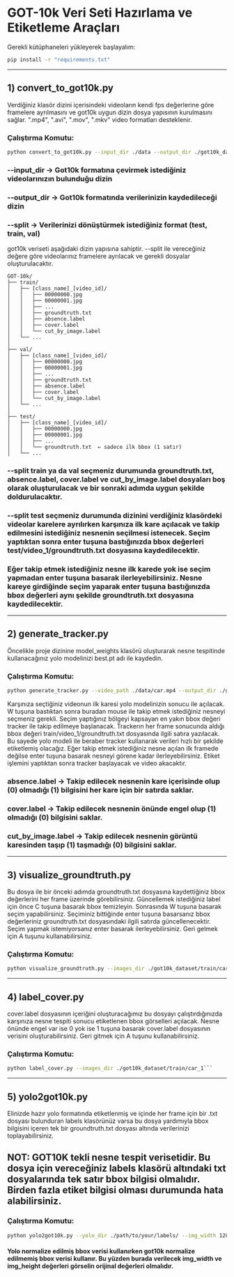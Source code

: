 # GOT-10k Veri Seti Hazırlama ve Etiketleme Araçları

Gerekli kütüphaneleri yükleyerek başlayalım:

```bash
pip install -r "requirements.txt"
```

---

## 1) convert\_to\_got10k.py

Verdiğiniz klasör dizini içerisindeki videoların kendi fps değerlerine göre framelere ayrılmasını ve got10k uygun dizin dosya yapısının kurulmasını sağlar. ".mp4", ".avi", ".mov", ".mkv" video formatları desteklenir.

### Çalıştırma Komutu:

```bash
python convert_to_got10k.py --input_dir ./data --output_dir ./got10k_dataset --split test
```

### \--input\_dir -> Got10k formatına çevirmek istediğiniz videolarınızın bulunduğu dizin
### \--output\_dir -> Got10k formatında verilerinizin kaydedileceği dizin
### \--split -> Verilerinizi dönüştürmek istediğiniz format (test, train, val)

got10k veriseti aşağıdaki dizin yapısına sahiptir. --split ile vereceğiniz değere göre videolarınız framelere ayrılacak ve gerekli dosyalar oluşturulacaktır.

```
GOT-10k/
├── train/
│   ├── [class_name]_[video_id]/
│   │   ├── 00000000.jpg
│   │   ├── 00000001.jpg
│   │   ├── ...
│   │   ├── groundtruth.txt
│   │   ├── absence.label
│   │   ├── cover.label
│   │   └── cut_by_image.label
│   └── ...
│
├── val/
│   ├── [class_name]_[video_id]/
│   │   ├── 00000000.jpg
│   │   ├── 00000001.jpg
│   │   ├── ...
│   │   ├── groundtruth.txt
│   │   ├── absence.label
│   │   ├── cover.label
│   │   └── cut_by_image.label
│   └── ...
│
├── test/
│   ├── [class_name]_[video_id]/
│   │   ├── 00000000.jpg
│   │   ├── 00000001.jpg
│   │   ├── ...
│   │   └── groundtruth.txt  ← sadece ilk bbox (1 satır)
│   └── ...
```

### \--split train ya da val seçmeniz durumunda groundtruth.txt, absence.label, cover.label ve cut\_by\_image.label dosyaları boş olarak oluşturulacak ve bir sonraki adımda uygun şekilde doldurulacaktır.
### \--split test seçmeniz durumunda dizinini verdiğiniz klasördeki videolar karelere ayrılırken karşınıza ilk kare açılacak ve takip edilmesini istediğiniz nesnenin seçilmesi istenecek. Seçim yaptıktan sonra enter tuşuna bastığınızda bbox değerleri test/video\_1/groundtruth.txt dosyasına kaydedilecektir.
### Eğer takip etmek istediğiniz nesne ilk karede yok ise seçim yapmadan enter tuşuna basarak ilerleyebilirsiniz. Nesne kareye girdiğinde seçim yaparak enter tuşuna bastığınızda bbox değerleri aynı şekilde groundtruth.txt dosyasına kaydedilecektir.

---

## 2) generate\_tracker.py

Öncelikle proje dizinine model\_weights klasörü oluşturarak nesne tespitinde kullanacağınız yolo modelinizi best.pt adı ile kaydedin.

### Çalıştırma Komutu:

```bash
python generate_tracker.py --video_path ./data/car.mp4 --output_dir ./got10k_dataset/train/car_1
```

Karşınıza seçtiğiniz videonun ilk karesi yolo modelinizin sonucu ile açılacak. W tuşuna bastıktan sonra buradan mouse ile takip etmek istediğiniz nesneyi seçmeniz gerekli. Seçim yaptığınız bölgeyi kapsayan en yakın bbox değeri tracker ile takip edilmeye başlanacak. Trackerın her frame sonucunda aldığı bbox değeri train/video\_1/groundtruth.txt dosyasında ilgili satıra yazılacak. Bu sayede yolo modeli ile beraber tracker kullanarak verileri hızlı bir şekilde etiketlemiş olacağız.
Eğer takip etmek istediğiniz nesne açılan ilk framede değilse enter tuşuna basarak nesneyi görene kadar ilerleyebilirsiniz. Etiket işlemini yaptıktan sonra tracker başlayacak ve video akacaktır.

### absence.label -> Takip edilecek nesnenin kare içerisinde olup (0) olmadığı (1) bilgisini her kare için bir satırda saklar.
### cover.label -> Takip edilecek nesnenin önünde engel olup (1) olmadığı (0) bilgisini saklar.
### cut\_by\_image.label -> Takip edilecek nesnenin görüntü karesinden taşıp (1) taşmadığı (0) bilgisini saklar.

---

## 3) visualize\_groundtruth.py

Bu dosya ile bir önceki adımda groundtruth.txt dosyasına kaydettiğiniz bbox değerlerini her frame üzerinde görebilirsiniz.
Güncellemek istediğiniz label için önce C tuşuna basarak bbox temizleyin. Sonrasında W tuşuna basarak seçim yapabilirsiniz. Seçiminiz bittiğinde enter tuşuna basarsanız bbox değerleriniz groundtruth.txt dosyasındaki ilgili satırda güncellenecektir. Seçim yapmak istemiyorsanız enter basarak ilerleyebilirsiniz. Geri gelmek için A tuşunu kullanabilirsiniz.

### Çalıştırma Komutu:

```bash
python visualize_groundtruth.py --images_dir ./got10k_dataset/train/car_1/
```

---

## 4) label_cover.py
cover.label dosyasının içeriğini oluşturacağımız bu dosyayı çalıştırdığınızda karşınıza nesne tespiti sonucu etiketlenen bbox görselleri açılacak. Nesne önünde engel var ise 0 yok ise 1 tuşuna basarak cover.label dosyasının verisini oluşturabilirsiniz. Geri gitmek için A tuşunu kullanabilirsiniz.

### Çalıştırma Komutu:

```bash
python label_cover.py --images_dir ./got10k_dataset/train/car_1```
```

---

## 5) yolo2got10k.py

Elinizde hazır yolo formatında etiketlenmiş ve içinde her frame için bir .txt dosyası bulunduran labels klasörünüz varsa bu dosya yardımıyla bbox bilgisini içeren tek bir groundtruth.txt dosyası altında verilerinizi toplayabilirsiniz.
## NOT: GOT10K tekli nesne tespit verisetidir. Bu dosya için vereceğiniz labels klasörü altındaki txt dosyalarında tek satır bbox bilgisi olmalıdır. Birden fazla etiket bilgisi olması durumunda hata alabilirsiniz.

### Çalıştırma Komutu:

```bash
python yolo2got10k.py --yolo_dir ./path/to/your/labels/ --img_width 1280 --img_height 720 --output_file ./got10k_dataset/train/car_1/groundtruth.txt
```

#### Yolo normalize edilmiş bbox verisi kullanırken got10k normalize edilmemiş bbox verisi kullanır. Bu yüzden burada verilecek img\_width ve img\_height değerleri görselin orijinal değerleri olmalıdır.
